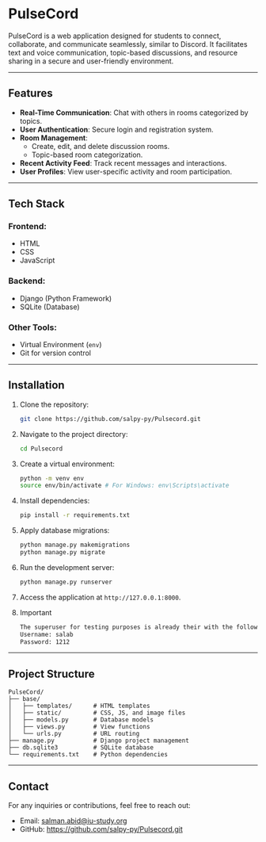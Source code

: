 # PulseCord

PulseCord is a web application designed for students to connect, collaborate, and communicate seamlessly, similar to Discord. It facilitates text and voice communication, topic-based discussions, and resource sharing in a secure and user-friendly environment.

---

## Features

- **Real-Time Communication**: Chat with others in rooms categorized by topics.
- **User Authentication**: Secure login and registration system.
- **Room Management**:
  - Create, edit, and delete discussion rooms.
  - Topic-based room categorization.
- **Recent Activity Feed**: Track recent messages and interactions.
- **User Profiles**: View user-specific activity and room participation.

---

## Tech Stack

### **Frontend**:
- HTML
- CSS
- JavaScript

### **Backend**:
- Django (Python Framework)
- SQLite (Database)

### **Other Tools**:
- Virtual Environment (`env`)
- Git for version control

---

## Installation

1. Clone the repository:
   ```bash
   git clone https://github.com/salpy-py/Pulsecord.git
   ```

2. Navigate to the project directory:
   ```bash
   cd Pulsecord
   ```

3. Create a virtual environment:
   ```bash
   python -m venv env
   source env/bin/activate # For Windows: env\Scripts\activate
   ```

4. Install dependencies:
   ```bash
   pip install -r requirements.txt
   ```

5. Apply database migrations:
   ```bash
   python manage.py makemigrations
   python manage.py migrate
   ```

6. Run the development server:
   ```bash
   python manage.py runserver
   ```

7. Access the application at `http://127.0.0.1:8000`.

8. Important
      ```bash
   The superuser for testing purposes is already their with the following credientials:
   Username: salab
   Password: 1212
   ```

---


## Project Structure

```
PulseCord/
├── base/
│   ├── templates/      # HTML templates
│   ├── static/         # CSS, JS, and image files
│   ├── models.py       # Database models
│   ├── views.py        # View functions
│   └── urls.py         # URL routing
├── manage.py           # Django project management
├── db.sqlite3          # SQLite database
└── requirements.txt    # Python dependencies
```


---

## Contact
For any inquiries or contributions, feel free to reach out:
- Email: salman.abid@iu-study.org
- GitHub: https://github.com/salpy-py/Pulsecord.git

